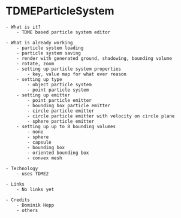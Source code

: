 TDMEParticleSystem
==================

    - What is it?
        - TDME based particle system editor 

    - What is already working
        - particle system loading
        - particle system saving
        - render with generated ground, shadowing, bounding volume
        - rotate, zoom
        - setting up particle system properties
            - key, value map for what ever reason
        - setting up type
            - object particle system
            - point particle system
        - setting up emitter
            - point particle emitter
            - bounding box particle emitter
            - circle particle emitter
            - circle particle emitter with velocity on circle plane
            - sphere particle emitter
        - setting up up to 8 bounding volumes
            - none
            - sphere
            - capsule
            - bounding box
            - oriented bounding box
            - convex mesh

    - Technology
        - uses TDME2

    - Links
        - No links yet

    - Credits
        - Dominik Hepp
        - others

